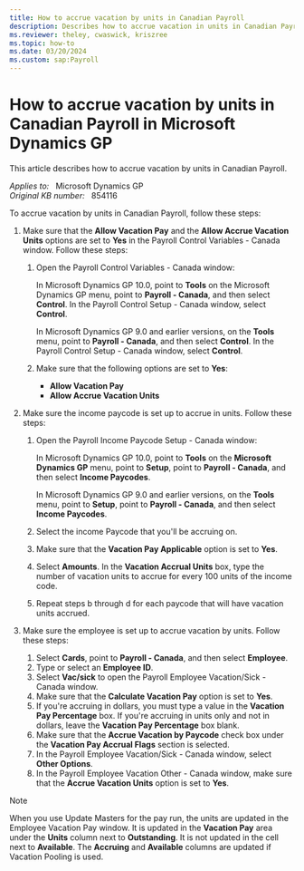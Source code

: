 ```yaml
---
title: How to accrue vacation by units in Canadian Payroll
description: Describes how to accrue vacation in units in Canadian Payroll in Microsoft Dynamics GP.
ms.reviewer: theley, cwaswick, kriszree
ms.topic: how-to
ms.date: 03/20/2024
ms.custom: sap:Payroll
---
```

# How to accrue vacation by units in Canadian Payroll in Microsoft Dynamics GP

This article describes how to accrue vacation by units in Canadian Payroll.

_Applies to:_ &nbsp; Microsoft Dynamics GP  
_Original KB number:_ &nbsp; 854116

To accrue vacation by units in Canadian Payroll, follow these steps:

1. Make sure that the **Allow Vacation Pay** and the **Allow Accrue Vacation Units** options are set to **Yes** in the Payroll Control Variables - Canada window. Follow these steps:

   1. Open the Payroll Control Variables - Canada window:

      In Microsoft Dynamics GP 10.0, point to **Tools** on the Microsoft Dynamics GP menu, point to **Payroll - Canada**, and then select **Control**. In the Payroll Control Setup - Canada window, select **Control**.

      In Microsoft Dynamics GP 9.0 and earlier versions, on the **Tools** menu, point to **Payroll - Canada**, and then select **Control**. In the Payroll Control Setup - Canada window, select **Control**.

   2. Make sure that the following options are set to **Yes**:
      - **Allow Vacation Pay**
      - **Allow Accrue Vacation Units**

2. Make sure the income paycode is set up to accrue in units. Follow these steps:

   1. Open the Payroll Income Paycode Setup - Canada window:

       In Microsoft Dynamics GP 10.0, point to **Tools** on the **Microsoft Dynamics GP** menu, point to **Setup**, point to **Payroll - Canada**, and then select **Income Paycodes**.

       In Microsoft Dynamics GP 9.0 and earlier versions, on the **Tools** menu, point to **Setup**, point to **Payroll - Canada**, and then select **Income Paycodes**.

   2. Select the income Paycode that you'll be accruing on.
   3. Make sure that the **Vacation Pay Applicable** option is set to **Yes**.
   4. Select **Amounts**. In the **Vacation Accrual Units** box, type the number of vacation units to accrue for every 100 units of the income code.
   5. Repeat steps b through d for each paycode that will have vacation units accrued.

3. Make sure the employee is set up to accrue vacation by units. Follow these steps:
   1. Select **Cards**, point to **Payroll - Canada**, and then select **Employee**.
   2. Type or select an **Employee ID**.
   3. Select **Vac/sick** to open the Payroll Employee Vacation/Sick - Canada window.
   4. Make sure that the **Calculate Vacation Pay** option is set to **Yes**.
   5. If you're accruing in dollars, you must type a value in the **Vacation Pay Percentage** box. If you're accruing in units only and not in dollars, leave the **Vacation Pay Percentage** box blank.
   6. Make sure that the **Accrue Vacation by Paycode** check box under the **Vacation Pay Accrual Flags** section is selected.
   7. In the Payroll Employee Vacation/Sick - Canada window, select **Other Options**.
   8. In the Payroll Employee Vacation Other - Canada window, make sure that the **Accrue Vacation Units** option is set to **Yes**.

> [!NOTE]
> When you use Update Masters for the pay run, the units are updated in the Employee Vacation Pay window. It is updated in the **Vacation Pay** area under the **Units** column next to **Outstanding**. It is not updated in the cell next to **Available**. The **Accruing** and **Available** columns are updated if Vacation Pooling is used.

